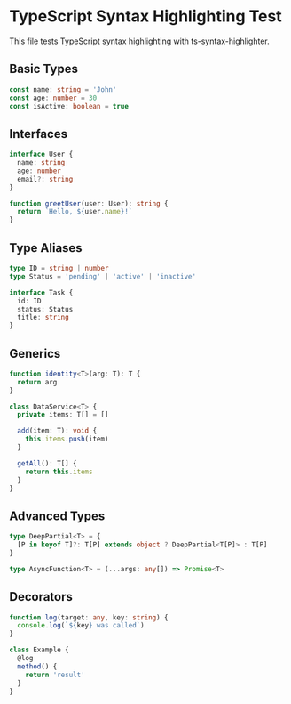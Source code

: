 # TypeScript Syntax Highlighting Test

This file tests TypeScript syntax highlighting with ts-syntax-highlighter.

## Basic Types

```typescript
const name: string = 'John'
const age: number = 30
const isActive: boolean = true
```

## Interfaces

```typescript
interface User {
  name: string
  age: number
  email?: string
}

function greetUser(user: User): string {
  return `Hello, ${user.name}!`
}
```

## Type Aliases

```typescript
type ID = string | number
type Status = 'pending' | 'active' | 'inactive'

interface Task {
  id: ID
  status: Status
  title: string
}
```

## Generics

```typescript
function identity<T>(arg: T): T {
  return arg
}

class DataService<T> {
  private items: T[] = []

  add(item: T): void {
    this.items.push(item)
  }

  getAll(): T[] {
    return this.items
  }
}
```

## Advanced Types

```typescript
type DeepPartial<T> = {
  [P in keyof T]?: T[P] extends object ? DeepPartial<T[P]> : T[P]
}

type AsyncFunction<T> = (...args: any[]) => Promise<T>
```

## Decorators

```typescript
function log(target: any, key: string) {
  console.log(`${key} was called`)
}

class Example {
  @log
  method() {
    return 'result'
  }
}
```
